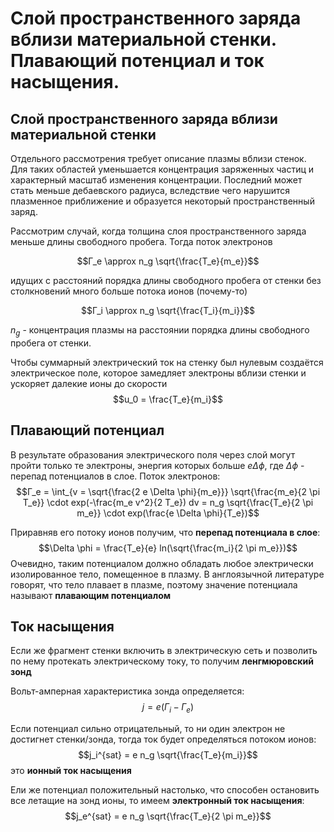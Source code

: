 # Слой пространственного заряда вблизи материальной стенки. Плавающий потенциал и ток насыщения.

## Слой пространственного заряда вблизи материальной стенки

Отдельного рассмотрения требует описание плазмы вблизи стенок. Для таких областей уменьшается концентрация заряженных частиц и характерный масштаб изменения концентрации. Последний может стать меньше дебаевского радиуса, вследствие чего нарушится плазменное приближение и образуется некоторый пространственный заряд.

Рассмотрим случай, когда толщина слоя пространственного заряда меньше длины свободного пробега. Тогда поток электронов

$$Г_e \approx n_g \sqrt{\frac{T_e}{m_e}}$$

идущих с расстояний порядка длины свободного пробега от стенки без столкновений много больше потока ионов (почему-то)

$$Г_i \approx n_g \sqrt{\frac{T_i}{m_i}}$$

$n_g$ - концентрация плазмы на расстоянии порядка длины свободного пробега от стенки.

Чтобы суммарный электрический ток на стенку был нулевым создаётся электрическое поле, которое замедляет электроны вблизи стенки и ускоряет далекие ионы до скорости
$$u_0 = \frac{T_e}{m_i}$$

## Плавающий потенциал

В результате образования электрического поля через слой могут пройти только те электроны, энергия которых больше $e \Delta \phi$, где $\Delta \phi$ - перепад потенциалов в слое.
Поток электронов:
$$Г_e = \int_{v = \sqrt{\frac{2 e \Delta \phi}{m_e}}} \sqrt{\frac{m_e}{2 \pi T_e}} \cdot exp(-\frac{m_e v^2}{2 T_e}) dv = n_g \sqrt{\frac{T_e}{2 \pi m_e}} \cdot exp(\frac{e \Delta \phi}{T_e})$$

Приравняв его потоку ионов получим, что **перепад потенциала в слое**:
$$\Delta \phi = \frac{T_e}{e} ln(\sqrt{\frac{m_i}{2 \pi m_e}})$$
Очевидно, таким потенциалом должно обладать любое электрически изолированное тело, помещенное в плазму. В англоязычной литературе говорят, что тело плавает в плазме, поэтому значение потенциала называют **плавающим потенциалом**

## Ток насыщения

Если же фрагмент стенки включить в электрическую сеть и позволить по нему протекать электрическому току, то получим **ленгмюровский зонд**

Вольт-амперная характеристика зонда определяется:
$$j = e(Г_i - Г_e)$$

Если потенциал сильно отрицательный, то ни один электрон не достигнет стенки/зонда, тогда ток будет определяться потоком ионов:
$$j_i^{sat} = e n_g \sqrt{\frac{T_e}{m_i}}$$
это **ионный ток насыщения**

Ели же потенциал положительный настолько, что способен остановить все летащие на зонд ионы, то имеем **электронный ток насыщения**:
$$j_e^{sat} = e n_g \sqrt{\frac{T_e}{2 \pi m_e}}$$